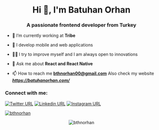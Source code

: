 <h1 align="center">Hi 👋, I'm Batuhan Orhan</h1>
<h3 align="center">A passionate frontend developer from Turkey</h3>


- 🔭 I’m currently working at **Tribe**

- 💪 I develop mobile and web applications

- 👨‍💻 I try to improve myself and I am always open to innovations

- 💬 Ask me about **React and React Native**

- 📫 How to reach me **bthnorhan00@gmail.com** Also check my website ***https://batuhanorhan.com/***

<h3 align="left">Connect with me:</h3>
<p align="left"> 
  <a href="https://twitter.com/bthnorhann" target="blank"><img alt="Twitter URL" src="https://img.shields.io/twitter/url?color=blue&label=TWITTER%C2%A0%40bthnorhann&logo=twitter&logoColor=blue&style=for-the-badge&url=https%3A%2F%2Ftwitter.com%2Fbthnorhann"></a> 
  <a href="https://linkedin.com/in/bthnorhan" target="blank"><img alt="Linkedin URL" src="https://img.shields.io/twitter/url?color=blue&label=LINKEDIN%C2%A0%40bthnorhan&logo=linkedin&logoColor=blue&style=for-the-badge&url=https%3A%2F%2Flinkedin.com%2Fin%2Fbthnorhan"></a>
  <a href="https://instagram.com/bthnorhan" target="blank"><img alt="Instagram URL" src="https://img.shields.io/twitter/url?color=red&label=INSTAGRAM%C2%A0%40bthnorhan&logo=instagram&logoColor=red&style=for-the-badge&url=https%3A%2F%2Finstagram.com%2Fbthnorhan"></a>
</p>

<p align="left"> <a href="https://github.com/ryo-ma/github-profile-trophy"><img src="https://github-profile-trophy.vercel.app/?username=bthnorhan" alt="bthnorhan" /></a> </p>


<p align="center"> <img src="https://komarev.com/ghpvc/?username=bthnorhan&label=Profile%20views&color=0e75b6&style=flat" alt="bthnorhan" /> </p>

